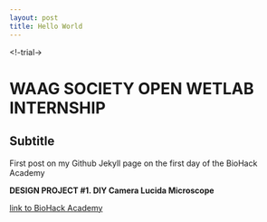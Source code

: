 ```yaml
---
layout: post
title: Hello World
---
```

<!-trial->
# WAAG SOCIETY OPEN WETLAB INTERNSHIP

## Subtitle

First post on my Github Jekyll page on the first day of the BioHack Academy

**DESIGN PROJECT #1. DIY Camera Lucida Microscope**

[link to BioHack Academy](http://biohackacademy.github.io/)
